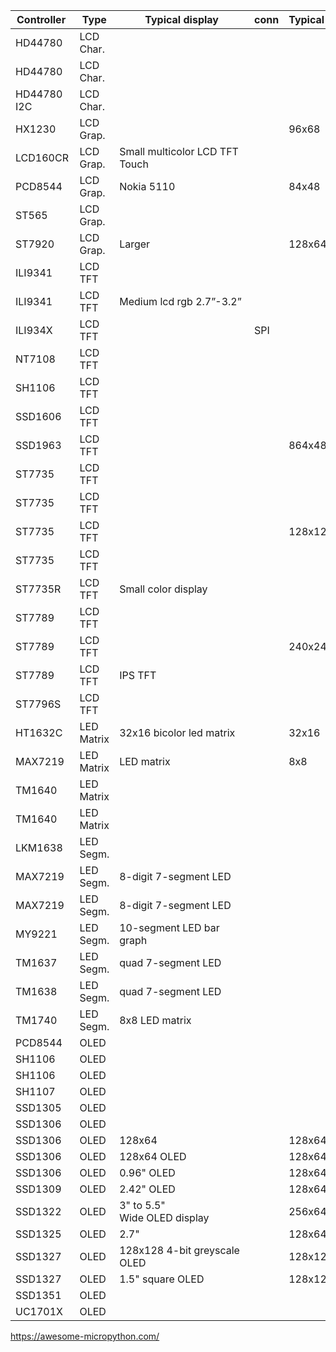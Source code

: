 |Controller |Type|Typical display |conn|Typical resolution|Driver Library |Remark |
|----|----|----|----|----|----|----|
|HD44780 |LCD Char.||||lcdi2c||
|HD44780 |LCD Char.||||micropython-charlcd||
|HD44780 I2C |LCD Char.||||micropython-i2c-lcd||
|HX1230 |LCD Grap.|||96x68 |micropython-hx1230||
|LCD160CR |LCD Grap.|Small multicolor LCD TFT Touch |||Official LCD160CR||
|PCD8544 |LCD Grap.|Nokia 5110||84x48 |micropython-pcd8544||
|ST565 |LCD Grap.||||micropython-st7565||
|ST7920 |LCD Grap.|Larger||128x64 |micropython-st7920||
|ILI9341|LCD TFT||||micropython-ili9341|Collection of drivers |
|ILI9341 |LCD TFT|Medium lcd rgb 2.7”-3.2” |||micropython-ili9341|ili9341 |
|ILI934X |LCD TFT||SPI ||micropython-ili934x||
|NT7108 |LCD TFT||||||
|SH1106|LCD TFT||||micropython-ili9341|Collection of drivers |
|SSD1606|LCD TFT||||micropython-ili9341|Collection of drivers |
|SSD1963|LCD TFT|||864x480 |SSD1963-TFT-Library-for-PyBoard|Pyboard version|
|ST7735|LCD TFT||||micropython-ili9341|Collection of drivers |
|ST7735 |LCD TFT||||MicroPython-ST7735|ESP32 version|
|ST7735 |LCD TFT|||128x128 |MicroPython_ST7735||
|ST7735 |LCD TFT||||ST7735 ||
|ST7735R |LCD TFT|Small color display ||||Adafruit |
|ST7789 |LCD TFT||||st7789_mpy|Fast pure-C driver|
|ST7789 |LCD TFT|||240x240 |st7789py_mpy|low MicroPython driver|
|ST7789 |LCD TFT|IPS TFT |||||
|ST7796S |LCD TFT||||||
|HT1632C |LED Matrix|32x16 bicolor led matrix||32x16|micropython-ht1632c||
|MAX7219 |LED Matrix|LED matrix||8x8|micropython-max7219||
|TM1640 |LED Matrix||||micropython-wemos-led-matrix-shield|for Wemos D1 Mini Matrix LED shield|
|TM1640 |LED Matrix||||micropython-wemos-led-matrix|for Wemos D1 Mini Matrix LED shield|
|LKM1638|LED Segm.||||LKM1638||
|MAX7219 |LED Segm.|8-digit 7-segment LED|||max7219_8digit - Driver||
|MAX7219 |LED Segm.|8-digit 7-segment LED|||micropython-max7219||
|MY9221 |LED Segm.|10-segment LED bar graph|||micropython-my9221||
|TM1637 |LED Segm.|quad 7-segment LED|||micropython-tm1637||
|TM1638 |LED Segm.|quad 7-segment LED|||micropython-tm1638||
|TM1740 |LED Segm.|8x8 LED matrix|||micropython-tm1640||
|PCD8544|OLED||||micropython-oled|Collection of drivers |
|SH1106|OLED||||micropython-oled|Collection of drivers |
|SH1106 |OLED|||||Waveshare oled RPI hat |
|SH1107 |OLED|||||Adafruit |
|SSD1305   |OLED|||||Adafruit 2.23" Monochrome OLED bonnet (RPI) |
|SSD1306|OLED||||micropython-oled|Collection of drivers |
|SSD1306 |OLED|128x64||128x64|MicroPython_SSD1306|ESP8266|
|SSD1306 |OLED|128x64 OLED||128x64|Official SSD1306||
|SSD1306 |OLED|0.96" OLED ||128x64|SSD1306.py MicroPython||
|SSD1309 |OLED|2.42" OLED ||128x64||SSD1306 w/ mods can be used|
|SSD1322 |OLED|3" to 5.5" Wide OLED display ||256x64|||
|SSD1325 |OLED| 2.7"||128x64|||
|SSD1327 |OLED|128x128 4-bit greyscale OLED ||128x128|micropython-ssd1327||
|SSD1327 |OLED|1.5" square OLED||128x128||Adafruit |
|SSD1351 |OLED||||micropython-ssd1351||
|UC1701X|OLED||||micropython-oled|Collection of drivers |
https://awesome-micropython.com/

